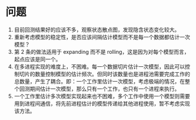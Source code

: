 # 问题

1. 目前回测结果好的应该不多，观察状态散点图，发现隐含状态变化较大。
2. 重新考虑模型的稳定性，是否应该间隔估计模型而不是每一个数据都估计一次模型？
3. 第 2 条的做法适用于 expanding 而不是 rolling，这是因为对每个模型而言，起点应该是同一个。
4. 在多进程实现的难度上，不困难。每一个数据切片估计一次模型，因此可以控制切片的数量控制模型的估计频次。但同时该数量也是进程池需要完成工作的总数量，产生了耦合。即：一个工作里估计一次模型，考虑极端的情况，在整个回测期间估计一次模型，那么只有一个工作，也只有一个进程来执行。
5. 一个工作里估计多次模型实现起来也不困难，多个工作中使用一个模型则需要用到进程间通信，将先前进程估计的模型传递给其他进程使用，暂不考虑实现该方法。
